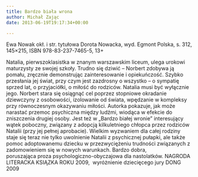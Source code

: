 ```yaml
---
title: Bardzo biała wrona
author: Michał Zając
date: 2013-06-19T19:17:34+00:00

---
```

 

Ewa Nowak okł. i str. tytułowa Dorota Nowacka, wyd. Egmont Polska, s. 312, 145&#215;215, ISBN 978-83-237-7465-5, 13+


  Natalia, pierwszoklasistka w znanym warszawskim liceum, ulega urokowi maturzysty ze swojej szkoły. Trudno się dziwić – Norbert zdobywa ją pomału, zręcznie demonstrując zainteresowanie i opiekuńczość. Szybko przesłania jej świat, przy czym jest zazdrosny o wszystko – o sympatię sprzed lat, o przyjaciółki, o miłość do rodziców. Natalia musi być wyłącznie jego. Norbert stara się osiągnąć cel poprzez stopniowe okradanie dziewczyny z osobowości, izolowanie od świata, wpędzanie w kompleksy przy równoczesnym okazywaniu miłości. Autorka pokazuje, jak może narastać przemoc psychiczna między ludźmi, wiodąca w efekcie do zniszczenia drugiej osoby. Jest też w „Bardzo białej wronie” interesujący wątek poboczny, związany z adopcją kilkuletniego chłopca przez rodziców Natalii (przy jej pełnej aprobacie). Wielkim wyzwaniem dla całej rodziny staje się teraz nie tylko uwolnienie Natalii z psychicznej pułapki, ale także pomoc adoptowanemu dziecku w przezwyciężeniu trudności związanych z zadomowieniem się w nowych warunkach. Bardzo dobra, poruszająca proza psychologiczno-obyczajowa dla nastolatków.
NAGRODA LITERACKA KSIĄZKA ROKU 2009,  wyróżnienie dziecięcego jury DONG 2009
